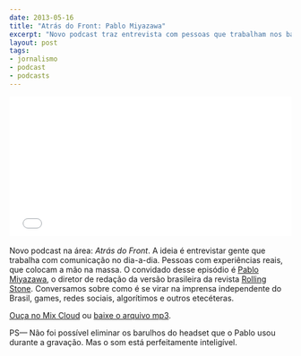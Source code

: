 ```yaml
---
date: 2013-05-16
title: "Atrás do Front: Pablo Miyazawa"
excerpt: "Novo podcast traz entrevista com pessoas que trabalham nos bastidores da comunicação. Neste episódio: o diretor de redação da Rolling Stone Brasil"
layout: post
tags: 
- jornalismo
- podcast
- podcasts
---
```


<iframe width="100%" height="250" src="//www.mixcloud.com/widget/iframe/?feed=http%3A%2F%2Fwww.mixcloud.com%2Feduf%2Fatr%25C3%25A1s-do-font-com-pablo-miyazawa%2F&embed_uuid=46e144f1-6657-4b05-85ed-95a8355d2528&stylecolor=&embed_type=widget_standard" frameborder="0"></iframe><div style="clear:both; height:3px; width:auto;"></div>

Novo podcast na área: *Atrás do Front*. A ideia é entrevistar gente que trabalha com comunicação no dia-a-dia. Pessoas com experiências reais, que colocam a mão na massa. O convidado desse episódio é [Pablo Miyazawa](https://twitter.com/pablomiyazawa), o diretor de redação da versão brasileira da revista [Rolling Stone](http://rollingstone.uol.com.br/). Conversamos sobre como é se virar na imprensa independente do Brasil, games, redes sociais, algorítimos e outros etecéteras.

[Ouça no Mix Cloud](http://www.mixcloud.com/eduf/atr%C3%A1s-do-font-com-pablo-miyazawa/) ou [baixe o arquivo mp3](http://www.mediafire.com/?321l476p1t75ms8).

PS— Não foi possível eliminar os barulhos do headset que o Pablo usou durante a gravação. Mas o som está perfeitamente inteligível.